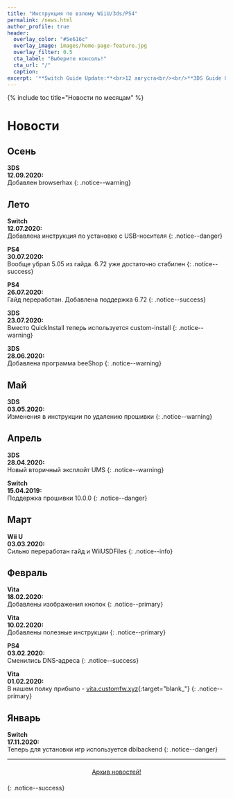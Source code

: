 ```yaml
---
title: "Инструкция по взлому WiiU/3ds/PS4"
permalink: /news.html
author_profile: true
header:
  overlay_color: "#5e616c"
  overlay_image: images/home-page-feature.jpg
  overlay_filter: 0.5
  cta_label: "Выберите консоль!"
  cta_url: "/"
  caption:
excerpt: '**Switch Guide Update:**<br>12 августа<br/><br/>**3DS Guide Update:**<br>12 сентября<br/><br/>**PS Vita Guide Update:**<br>26 февраля<br/><br/>**PS4 Guide Update:**<br>30 июля<br/><br/>**Wii U Guide Update:**<br>18 февраля<br/><br/>**DSi Guide Update:**<br>27 августа'
---
```


{% include toc title="Новости по месяцам" %}

# Новости

## Осень

**3DS**<br>**12.09.2020:**<br>Добавлен browserhax
{: .notice--warning}


## Лето

**Switch**<br>**12.07.2020:**<br>Добавлена инструкция по установке с USB-носителя
{: .notice--danger}

**PS4**<br>**30.07.2020:**<br>Вообще убрал 5.05 из гайда. 6.72 уже достаточно стабилен
{: .notice--success}

**PS4**<br>**26.07.2020:**<br>Гайд переработан. Добавлена поддержка 6.72
{: .notice--success}

**3DS**<br>**23.07.2020:**<br>Вместо QuickInstall теперь используется custom-install
{: .notice--warning}

**3DS**<br>**28.06.2020:**<br>Добавлена программа beeShop
{: .notice--warning}

## Май

**3DS**<br>**03.05.2020:**<br>Изменения в инструкции по удалению прошивки
{: .notice--warning}

## Апрель

**3DS**<br>**28.04.2020:**<br>Новый вторичный эксплойт UMS
{: .notice--warning}

**Switch**<br>**15.04.2019:**<br>Поддержка прошивки 10.0.0
{: .notice--danger}

## Март

**Wii U**<br>**03.03.2020:**<br>Сильно переработан гайд и WiiUSDFiles
{: .notice--info}

## Февраль

**Vita**<br>**18.02.2020:**<br>Добавлены изображения кнопок
{: .notice--primary}

**Vita**<br>**10.02.2020:**<br>Добавлены полезные инструкции
{: .notice--primary}

**PS4**<br>**03.02.2020:**<br>Сменились DNS-адреса
{: .notice--success}

**Vita**<br>**01.02.2020:**<br>В нашем полку прибыло - [vita.customfw.xyz](http://vita.customfw.xyz){:target="blank_"}
{: .notice--primary}

## Январь

**Switch**<br>**17.11.2020:**<br>Теперь для установки игр используется dbibackend
{: .notice--danger}

___

<center><a href="archive" style="margin:20px auto; text-align:center; display:block; width:200px;" class="btn btn--short">Архив новостей!</a></center>
{: .notice--success}